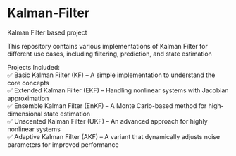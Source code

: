 # Kalman-Filter
Kalman Filter based project

This repository contains various implementations of Kalman Filter for different use cases, including filtering, prediction, and state estimation

Projects Included:<br />
✅ Basic Kalman Filter (KF) – A simple implementation to understand the core concepts<br />
✅ Extended Kalman Filter (EKF) – Handling nonlinear systems with Jacobian approximation<br />
✅ Ensemble Kalman Filter (EnKF) – A Monte Carlo-based method for high-dimensional state estimation<br />
✅ Unscented Kalman Filter (UKF) – An advanced approach for highly nonlinear systems<br />
✅ Adaptive Kalman Filter (AKF) – A variant that dynamically adjusts noise parameters for improved performance<br />
